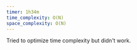```yaml
---
timer: 1h34m
time_complexity: O(N)
space_complexity: O(N)
---
```


Tried to optimize time complexity but didn't work.
